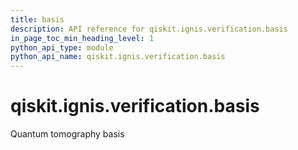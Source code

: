 ```yaml
---
title: basis
description: API reference for qiskit.ignis.verification.basis
in_page_toc_min_heading_level: 1
python_api_type: module
python_api_name: qiskit.ignis.verification.basis
---
```


<span id="module-qiskit.ignis.verification.basis" />

<span id="qiskit-ignis-verification-basis" />

# qiskit.ignis.verification.basis

Quantum tomography basis


